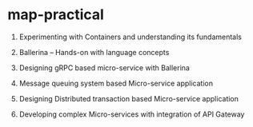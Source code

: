 # map-practical

1. Experimenting with Containers and understanding its fundamentals

2. Ballerina – Hands-on with language concepts

3. Designing gRPC based micro-service with Ballerina

4. Message queuing system based Micro-service application

5. Designing Distributed transaction based Micro-service application

6. Developing complex Micro-services with integration of API Gateway

